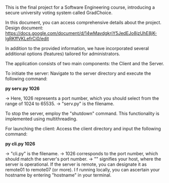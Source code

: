 This is the final project for a Software Engineering course, introducing a secure university voting system called GradChoice.

In this document, you can access comprehensive details about the project.
Design document: https://docs.google.com/document/d/14wMavdgkrjY5JedEJo8jzUhE8jK-lgRKffVKLefrCi0/edit

In addition to the provided information, we have incorporated several additional options (features) tailored for administrators.

The application consists of two main components: the Client and the Server.

To initiate the server:
Navigate to the server directory and execute the following command:

**py serv.py 1026**

-> Here, 1026 represents a port number, which you should select from the range of 1024 to 65535.
-> "serv.py" is the filename.

To stop the server, employ the "shutdown" command. This functionality is implemented using multithreading.

For launching the client:
Access the client directory and input the following command:

**py cli.py <hostname> 1026**

-> "cli.py" is the filename.
-> 1026 corresponds to the port number, which should match the server's port number.
-> "<hostname>" signifies your host, where the server is operational. If the server is remote, you can designate it as remote01 to remote07 (or more).
I
f running locally, you can ascertain your hostname by entering "hostname" in your terminal.

